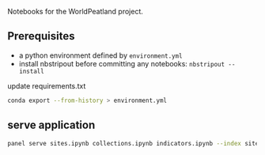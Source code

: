 Notebooks for the WorldPeatland project.

## Prerequisites

- a python environment defined by `environment.yml`
- install nbstripout before committing any notebooks: `nbstripout --install`

update requirements.txt

```bash
conda export --from-history > environment.yml
```

## serve application

```bash
panel serve sites.ipynb collections.ipynb indicators.ipynb --index sites --dev --show
```
